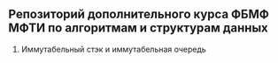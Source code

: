 ## Репозиторий дополнительного курса ФБМФ МФТИ по алгоритмам и структурам данных 

1. Иммутабельный стэк и иммутабельная очередь

